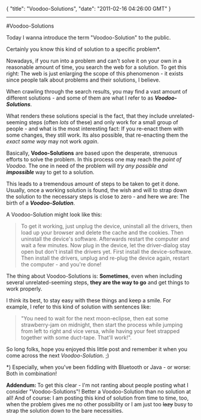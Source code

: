 {
  "title": "Voodoo-Solutions",
  "date": "2011-02-16 04:26:00 GMT"
}

---

#Voodoo-Solutions
<p>Today I wanna introduce the term "Voodoo-Solution" to the public.</p>&#13;
<p>Certainly you know this kind of solution to a specific problem*.</p>&#13;
<p>Nowadays, if you run into a problem and can't solve it on your own in a reasonable amount of time, you search the web for a solution. To get this right: The web is just enlarging the scope of this phenomenon - it exists since people talk about problems and their solutions, I believe.</p>&#13;
<p>When crawling through the search results, you may find a vast amount of different solutions - and some of them are what I refer to as <strong><em>Voodoo-Solutions</em></strong>.</p>&#13;
<p>What renders these solutions special is the fact, that they include unrelated-seeming steps (often <em>lots</em> of these) and only work for a small group of people - and what is the most interesting fact: If you re-enact them with some changes, they still work. Its also possible, that re-enacting them the <em>exact same way</em> may not work <em>again</em>.</p>&#13;
<p>Basically, <strong>Vodoo-Solutions</strong> are based upon the desperate, strenuous efforts to solve the problem. In this process one may reach the <em>point of Voodoo.</em> The one in need of the problem will <em>try any possible and <strong>impossible </strong></em>way to get to a solution.</p>&#13;
<p>This leads to a tremendous amount of steps to be taken to get it done. Usually, once a working solution is found, the wish and will to strap down the solution to the necessary steps is close to zero - and here we are: The birth of a <em><strong>Voodoo-Solution</strong></em>.</p>&#13;
<p>A Voodoo-Solution might look like this:</p>&#13;
<blockquote>&#13;
<p>To get it working, just unplug the device, uninstall all the drivers, then load up your browser and delete the cache and the cookies. Then uninstall the device's software. Afterwards restart the computer and wait a few minutes. Now plug in the device, let the driver-dialog stay open but don't install the drivers yet. First install the device-software. Then install the drivers, unplug and re-plug the device again, restart the computer - and you're done!</p>&#13;
</blockquote>&#13;
<p>The thing about Voodoo-Solutions is: <strong>Sometimes</strong>, even when including several unrelated-seeming steps, <strong>they are the way to go</strong> and get things to work properly.</p>&#13;
<p>I think its best, to stay easy with these things and keep a smile. For example, I refer to this kind of solution with sentences like:</p>&#13;
<blockquote>&#13;
<p>"You need to wait for the next moon-eclipse, then eat some strawberry-jam on midnight, then start the process while jumping from left to right and vice versa, while having your feet strapped together with some duct-tape. That'll work!".</p>&#13;
</blockquote>&#13;
<p>So long folks, hope you enjoyed this little post and remember it when you come across the next <em>Voodoo-Solution</em>. ;)</p>&#13;
<p>*) Especially, when you've been fiddling with Bluetooth or Java - or worse: Both in combination!</p>&#13;
<p><strong>Addendum: </strong>To get this clear - I'm not ranting about people posting what I consider "Voodoo-Solutions"! Better a Voodoo-Solution than no solution at all! And of course: I am posting this kind of solution from time to time, too, when the problem gives me no other possibility or I am just too <strike>lazy</strike> busy to strap the solution down to the bare necessities.</p> 